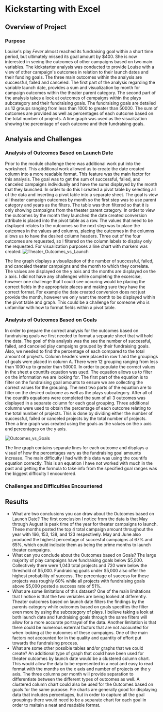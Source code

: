 # Kickstarting with Excel

## Overview of Project

### Purpose
Louise's play *Fever* almost reached its fundraising goal within a short time period, but ultimately missed its goal amount by $400. She is now interested in seeing the outcomes of other campaigns based on two main variables. The kickstarter analysis was conducted to provide Louise with a view of other campaign's outcomes in relation to their launch dates and their funding goals.  The three main outcomes within the analysis are successful, failed and canceled. The first part of the analysis regarding the variable launch date, provides a sum and visualization by month for campaign outcomes within the theater parent category. The second part of the analysis takes a look at outcomes of campaigns within the plays subcategory  and their fundraising goals. The fundraising goals are detailed as 12 groups ranging from less than 1000 to greater than 50000. The sum of outcomes are provided as well as percentages of each outcome based on the total number of projects. A line graph was used as the visualization showing the percentage of each outcome and their fundraising goals. 
## Analysis and Challenges

### Analysis of Outcomes Based on Launch Date
Prior to the module challenge there was additional work put into the worksheet. This additional work allowed us to create the date created column into a more readable format. This feature was the main factor for this analysis. The goal was to get the sum of successful, failed, and canceled campaigns individually and have the sums displayed by the month that they launched. In order to do this I created a pivot table by selecting all of the data and inserting a pivot table into a separate sheet. The goal is view all theater campaign outcomes by month so the first step was to use parent category and years as the filters. The table was then filtered so that it is only showing campaigns from the theater parent category.  In order to view the outcomes by the month they launched the date created conversion attribute is placed into the pivot table as a row. The values that need to be displayed relates to the outcomes so the next step was to place the outcomes in the values and columns, placing the outcomes in the columns allows us to have the desired column headers. Three out of the four outcomes are requested, so I filtered on the column labels to display only the requested. For visualization purposes a line chart with markers was created.
![Theater_Outcomes_vs_Launch](https://user-images.githubusercontent.com/87450415/133506926-66a1bf0c-2cd2-4890-9afc-95547c51e215.PNG)

The line graph displays a visualization of the number of successful, failed, and canceled theater campaigns and the month to which they correlate. The values are displayed on the y axis and the months are displayed on the x axis. I did not have any challenges while completing the excercise, however one challenge that I could see occuring would be placing the correct fields in the appropriate places and making sure they have the correct format. For example the date created conversion does not just provide the month, however we only want the month to be displayed within the pivot table and graph. This could be a challenge for someone who is unfamiliar with how to format fields within a pivot table. 
### Analysis of Outcomes Based on Goals
In order to prepare the correct analysis for the outcomes based on fundraising goals we first needed to format a separate sheet that will hold the data. The goal of this analysis was the see the number of successful, failed, and canceled play campaigns grouped by their fundraising goals. Also, we needed to find the percentage of each compared to the total amount of projects. Column headers were placed in row 1 and the groupings of goals were placed in column A. There were 12 grouping ranging from less than 1000 up to greater than 50000. In order to populate the correct values in the sheet a countifs equation was used. The equation allows us to filter on the information we are looking for. The first part of the equation is to filter on the fundraising goal amounts to ensure we are collecting the correct values for the grouping. The next two parts of the equation are to filter on the desired outcome as well as the plays subcategory. After all of the countifs equations were completed the sum of all 3 outcomes was displayed in a separate column for each goal grouping. Three additional columns were used to obtain the percentage of each outcome relating to the total number of projects. This is done by dividing either the number of successful, failed or canceled projects by the total number of projects. Then a line graph was created using the goals as the values on the x axis and percentages on the y axis.
 
![Outcomes_vs_Goals](https://user-images.githubusercontent.com/87450415/133506992-a1d26dd8-81c6-450b-b331-f8c32523fa9f.png)

The line graph contains separate lines for each outcome and displays a visual of how the percentages vary as the fundraising goal amounts increase. The main difficulty I had with this data was using the countifs equation correctly. This is an equation I have not worked with much in the past and getting the formula to take info from the specified goal ranges was the biggest difficulty I encountered. 
### Challenges and Difficulties Encountered

## Results

- What are two conclusions you can draw about the Outcomes based on Launch Date?
The first conclusion I notice from the data is that May through August is peak time of the year for theater campaigns to launch. These months posted the top 4 total campaign amount throughout the year with 166, 153, 138, and 123 respectively. May and June also produced the highest percentage of succesful campaigns at 67% and 65%, which could indicate them as being the prime months to launch theater campaigns. 
- What can you conclude about the Outcomes based on Goals?
The large majority of play campaigns have fundraising goals below $5,000. Collectively there were 1,043 total projects and 720 were below the threshold of $5,000. Fundraising goals under $5,000 also offer the highest probability of success. The percentage of success for these projects was roughly 60% while all projects with fundraising goals above $5,000 posted a success rate of 51%.
- What are some limitations of this dataset?
One of the main limitations that I notice is that the two veriables are being looked at differently. Theater outcomes based on launch date filters the findings by the parents category while outcomes based on goals specifies the filter even more by using the subcategory of plays. I believe taking a look at both launch date and fundraising goals through the same filters will allow for a more accurate portrayal of the data. Another limitation is that there could be numerous external factors that are not accounted for when looking at the outcomes of these campaigns. One of the main factors not accounted for in the quality and quantity of effort put towards the fundraising process.
- What are some other possible tables and/or graphs that we could create?
An additional type of graph that could have been used for theater outcomes by launch date would be a clustered column chart. This would allow the data to be represented in a neat and easy to read format with the months on the x axis and number of projects on the y axis. The three columns per month will provide separation to differentiate between the different types of outcomes as well. A clustered column chart could also be used for the Outcomes based on goals for the same purpose. Pie charts are generally good for displaying data that includes percentages, but in order to capture all the goal groupings there would need to be a separate chart for each goal in order to maitain a neat and readable format. 
